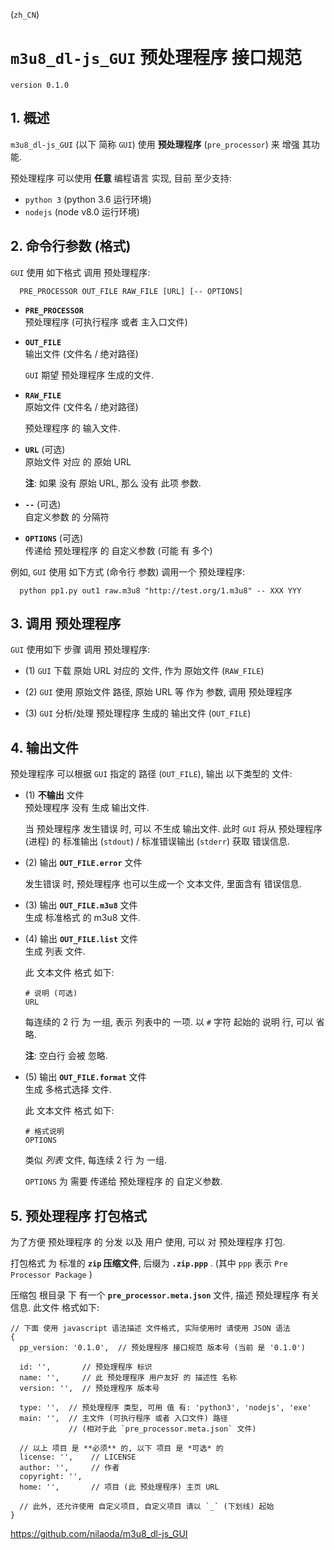 <!-- pre_processor.md, m3u8_dl-js_GUI/pre_processor/doc/
  lang: zh_CN
-->
(`zh_CN`)

# `m3u8_dl-js_GUI` 预处理程序 接口规范
`version 0.1.0`


## 1. 概述

`m3u8_dl-js_GUI` (以下 简称 `GUI`) 使用 **预处理程序** (`pre_processor`) 来
增强 其功能.

预处理程序 可以使用 **任意** 编程语言 实现, 目前 至少支持:

+ `python 3`  (python 3.6 运行环境)
+ `nodejs`  (node v8.0 运行环境)


## 2. 命令行参数 (格式)

`GUI` 使用 如下格式 调用 预处理程序:

```
  PRE_PROCESSOR OUT_FILE RAW_FILE [URL] [-- OPTIONS]
```

+ **`PRE_PROCESSOR`** <br />
  预处理程序 (可执行程序 或者 主入口文件)

+ **`OUT_FILE`** <br />
  输出文件 (文件名 / 绝对路径)

  `GUI` 期望 预处理程序 生成的文件.

+ **`RAW_FILE`** <br />
  原始文件 (文件名 / 绝对路径)

  预处理程序 的 输入文件.

+ **`URL`** (可选) <br />
  原始文件 对应 的 原始 URL

  **注**: 如果 没有 原始 URL, 那么 没有 此项 参数.

+ **`--`** (可选) <br />
  自定义参数 的 分隔符

+ **`OPTIONS`** (可选) <br />
  传递给 预处理程序 的 自定义参数 (可能 有 多个)

例如, `GUI` 使用 如下方式 (命令行 参数) 调用一个 预处理程序:

```
  python pp1.py out1 raw.m3u8 "http://test.org/1.m3u8" -- XXX YYY
```


## 3. 调用 预处理程序

`GUI` 使用如下 步骤 调用 预处理程序:

+ (1) `GUI` 下载 原始 URL 对应的 文件, 作为 原始文件 (`RAW_FILE`)

+ (2) `GUI` 使用 原始文件 路径, 原始 URL 等 作为 参数, 调用 预处理程序

+ (3) `GUI` 分析/处理 预处理程序 生成的 输出文件 (`OUT_FILE`)


## 4. 输出文件

预处理程序 可以根据 `GUI` 指定的 路径 (`OUT_FILE`), 输出 以下类型的 文件:

+ (1) **不输出** 文件 <br >
  预处理程序 没有 生成 输出文件.

  当 预处理程序 发生错误 时, 可以 不生成 输出文件.
  此时 `GUI` 将从 预处理程序 (进程) 的
  标准输出 (`stdout`) / 标准错误输出 (`stderr`) 获取 错误信息.

+ (2) 输出 **`OUT_FILE.error`** 文件

  发生错误 时, 预处理程序 也可以生成一个 文本文件, 里面含有 错误信息.

+ (3) 输出 **`OUT_FILE.m3u8`** 文件 <br />
  生成 标准格式 的 m3u8 文件.

+ (4) 输出 **`OUT_FILE.list`** 文件 <br />
  生成 列表 文件.

  此 文本文件 格式 如下:

  ```
  # 说明 (可选)
  URL
  ```

  每连续的 2 行 为 一组, 表示 列表中的 一项.
  以 `#` 字符 起始的 说明 行, 可以 省略.

  **注**: 空白行 会被 忽略.

+ (5) 输出 **`OUT_FILE.format`** 文件 <br />
  生成 多格式选择 文件.

  此 文本文件 格式 如下:

  ```
  # 格式说明
  OPTIONS
  ```

  类似 *列表* 文件, 每连续 2 行 为 一组.

  `OPTIONS` 为 需要 传递给 预处理程序 的 自定义参数.


## 5. 预处理程序 打包格式

为了方便 预处理程序 的 分发 以及 用户 使用, 可以 对 预处理程序 打包.

打包格式 为 标准的 **`zip` 压缩文件**, 后缀为 **`.zip.ppp`** .
(其中 `ppp` 表示 `Pre Processor Package` )

压缩包 根目录 下 有一个 **`pre_processor.meta.json`** 文件, 描述 预处理程序 有关信息.
此文件 格式如下:

```
// 下面 使用 javascript 语法描述 文件格式, 实际使用时 请使用 JSON 语法
{
  pp_version: '0.1.0',  // 预处理程序 接口规范 版本号 (当前 是 '0.1.0')

  id: '',       // 预处理程序 标识
  name: '',     // 此 预处理程序 用户友好 的 描述性 名称
  version: '',  // 预处理程序 版本号

  type: '',  // 预处理程序 类型, 可用 值 有: 'python3', 'nodejs', 'exe'
  main: '',  // 主文件 (可执行程序 或者 入口文件) 路径
             // (相对于此 `pre_processor.meta.json` 文件)

  // 以上 项目 是 **必须** 的, 以下 项目 是 *可选* 的
  license: '',    // LICENSE
  author: '',     // 作者
  copyright: '',
  home: '',       // 项目 (此 预处理程序) 主页 URL

  // 此外, 还允许使用 自定义项目, 自定义项目 请以 `_` (下划线) 起始
}
```


<https://github.com/nilaoda/m3u8_dl-js_GUI>

<!-- end pre_processor.md -->
